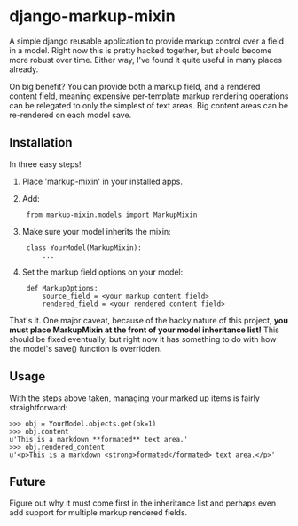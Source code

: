 django-markup-mixin
===================

A simple django reusable application to provide markup control over a field in a model. Right now this is pretty hacked together, but should become more robust over time. Either way, I've found it quite useful in many places already.

On big benefit? You can provide both a markup field, and a rendered content field, meaning expensive per-template markup rendering operations can be relegated to only the simplest of text areas. Big content areas can be re-rendered on each model save.

Installation
-------------

In three easy steps!

1. Place 'markup-mixin' in your installed apps.
2. Add:

        from markup-mixin.models import MarkupMixin

3. Make sure your model inherits the mixin: 

        class YourModel(MarkupMixin): 
            ...

4. Set the markup field options on your model:
        
        def MarkupOptions:
            source_field = <your markup content field>
            rendered_field = <your rendered content field>

That's it. One major caveat, because of the hacky nature of this project, **you must place MarkupMixin at the front of your model inheritance list!** This should be fixed eventually, but right now it has something to do with how the model's save() function is overridden.

Usage
------

With the steps above taken, managing your marked up items is fairly straightforward:

    >>> obj = YourModel.objects.get(pk=1)
    >>> obj.content
    u'This is a markdown **formated** text area.'
    >>> obj.rendered_content
    u'<p>This is a markdown <strong>formated</formated> text area.</p>'

Future
------

Figure out why it must come first in the inheritance list and perhaps even add support for multiple markup rendered fields.